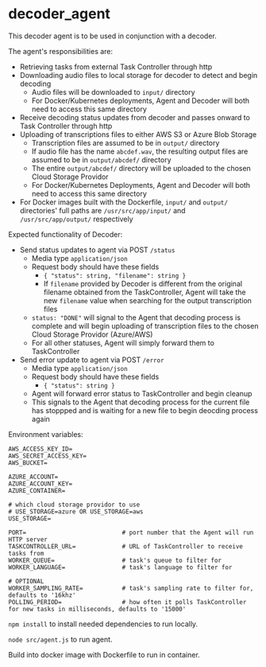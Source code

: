 # decoder_agent

This decoder agent is to be used in conjunction with a decoder.

The agent's responsibilities are:
* Retrieving tasks from external Task Controller through http
* Downloading audio files to local storage for decoder to detect and begin decoding
    * Audio files will be downloaded to `input/` directory
    * For Docker/Kubernetes deployments, Agent and Decoder will both need to access this same directory
* Receive decoding status updates from decoder and passes onward to Task Controller through http
* Uploading of transcriptions files to either AWS S3 or Azure Blob Storage
    * Transcription files are assumed to be in `output/` directory
    * If audio file has the name `abcdef.wav`, the resulting output files are assumed to be in `output/abcdef/` directory
    * The entire `output/abcdef/` directory will be uploaded to the chosen Cloud Storage Providor
    * For Docker/Kubernetes Deployments, Agent and Decoder will both need to access this same directory
* For Docker images built with the Dockerfile, `input/` and `output/` directories' full paths are `/usr/src/app/input/` and `/usr/src/app/output/` respectively

Expected functionality of Decoder:
* Send status updates to agent via POST `/status`
    * Media type `application/json`
    * Request body should have these fields
        * `{ "status": string, "filename": string }`
        * If `filename` provided by Decoder is different from the original filename obtained from the TaskController, Agent will take the new `filename` value when searching for the output transcription files
    * `status: "DONE"` will signal to the Agent that decoding process is complete and will begin uploading of transcription files to the chosen Cloud Storage Providor (Azure/AWS)
    * For all other statuses, Agent will simply forward them to TaskController
* Send error update to agent via POST `/error`
    * Media type `application/json`
    * Request body should have these fields
        * `{ "status": string }`
    * Agent will forward error status to TaskController and begin cleanup
    * This signals to the Agent that decoding process for the current file has stoppped and is waiting for a new file to begin deocding process again

Environment variables:
```
AWS_ACCESS_KEY_ID=
AWS_SECRET_ACCESS_KEY=
AWS_BUCKET=

AZURE_ACCOUNT=
AZURE_ACCOUNT_KEY=
AZURE_CONTAINER=

# which cloud storage providor to use
# USE_STORAGE=azure OR USE_STORAGE=aws
USE_STORAGE=

PORT=                           # port number that the Agent will run HTTP server
TASKCONTROLLER_URL=             # URL of TaskController to receive tasks from
WORKER_QUEUE=                   # task's queue to filter for
WORKER_LANGUAGE=                # task's language to filter for

# OPTIONAL
WORKER_SAMPLING_RATE=           # task's sampling rate to filter for, defaults to '16khz'
POLLING_PERIOD=                 # how often it polls TaskController for new tasks in milliseconds, defaults to '15000'
```

`npm install` to install needed dependencies to run locally.

`node src/agent.js` to run agent.

Build into docker image with Dockerfile to run in container.

